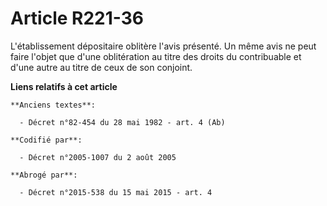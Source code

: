 # Article R221-36

L'établissement dépositaire oblitère l'avis présenté. Un même avis ne peut faire l'objet que d'une oblitération au titre des
droits du contribuable et d'une autre au titre de ceux de son conjoint.

**Liens relatifs à cet article**

	**Anciens textes**:

	  - Décret n°82-454 du 28 mai 1982 - art. 4 (Ab)

	**Codifié par**:

	  - Décret n°2005-1007 du 2 août 2005

	**Abrogé par**:

	  - Décret n°2015-538 du 15 mai 2015 - art. 4
